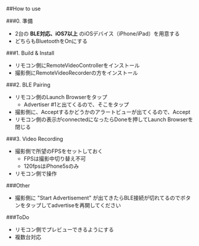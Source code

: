 
##How to use

###0. 準備

- 2台の **BLE対応、iOS7以上** のiOSデバイス（iPhone/iPad）を用意する
- どちらもBluetoothをOnにする


###1. Build & Install

- リモコン側にRemoteVideoControllerをインストール
- 撮影側にRemoteVideoRecorderの方をインストール


###2. BLE Pairing

- リモコン側のLaunch Browserをタップ
  - Advertiser #1と出てくるので、そこをタップ
- 撮影側に、Acceptするかどうかのアラートビューが出てくるので、Accept
- リモコン側の表示がconnectedになったらDoneを押してLaunch Browserを閉じる


###3. Video Recording

- 撮影側で所望のFPSをセットしておく
  - FPSは撮影中切り替え不可
  - 120fpsはiPhone5sのみ
- リモコン側で操作


###Other

- 撮影側に "Start Advertisement" が出てきたらBLE接続が切れてるのでボタンをタップしてadvertiseを再開してください

###ToDo

- リモコン側でプレビューできるようにする
- 複数台対応
